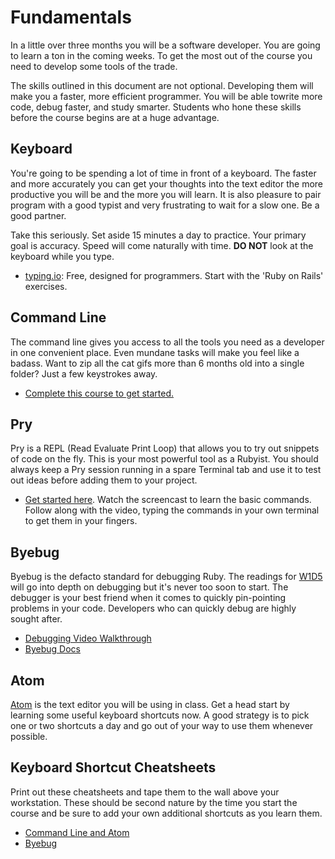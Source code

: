 # Fundamentals

In a little over three months you will be a software developer.
You are going to learn a ton in the coming weeks. To get the
most out of the course you need to develop some tools of the
trade.

The skills outlined in this document are not optional. Developing
them will make you a faster, more efficient programmer. You will
be able towrite more code, debug faster, and study smarter. Students
who hone these skills before the course begins are at a huge advantage.

## Keyboard

You're going to be spending a lot of time in front of a keyboard. The
faster and more accurately you can get your thoughts into the text
editor the more productive you will be and the more you will learn.
It is also pleasure to pair program with a good typist and very
frustrating to wait for a slow one. Be a good partner.

Take this seriously. Set aside 15 minutes a day to practice. Your
primary goal is accuracy. Speed will come naturally with time.
**DO NOT** look at the keyboard while you type.

- [typing.io](https://www.typing.io): Free, designed for programmers. Start with the 'Ruby on Rails' exercises.

## Command Line

The command line gives you access to all the tools you need as
a developer in one convenient place. Even mundane tasks will make
you feel like a badass. Want to zip all the cat gifs more than 6 months
old into a single folder? Just a few keystrokes away.

- [Complete this course to get started.](https://www.codecademy.com/learn/learn-the-command-line)


## Pry

Pry is a REPL (Read Evaluate Print Loop) that allows you to try out
snippets of code on the fly. This is your most powerful tool as a Rubyist.
You should always keep a Pry session running in a spare Terminal tab and
use it to test out ideas before adding them to your project.

- [Get started here](http://www.pryrepl.org). Watch the screencast
to learn the basic commands. Follow along with the video, typing the
commands in your own terminal to get them in your fingers.

## Byebug

Byebug is the defacto standard for debugging Ruby. The readings for
[W1D5][debug-article] will go into depth on debugging but it's never
too soon to start. The debugger is your best friend when it comes to
quickly pin-pointing problems in your code. Developers who can quickly
debug are highly sought after.

- [Debugging Video Walkthrough](https://vimeo.com/129370279)
- [Byebug Docs](https://github.com/deivid-rodriguez/byebug)

## Atom

[Atom](https://atom.io) is the text editor you will be using in class.
Get a head start by learning some useful keyboard shortcuts now. A
good strategy is to pick one or two shortcuts a day and go out of
your way to use them whenever possible.

## Keyboard Shortcut Cheatsheets

Print out these cheatsheets and tape them to the wall above your
workstation. These should be second nature by the time you start
the course and be sure to add your own additional shortcuts as
you learn them.

- [Command Line and Atom](./cheatsheets/command_line_atom_cheatsheets.pdf)
- [Byebug](./cheatsheets/byebug_cheatsheet.pdf)

[debug-article]: ../../w1/w1d5/readings/debugger.md
